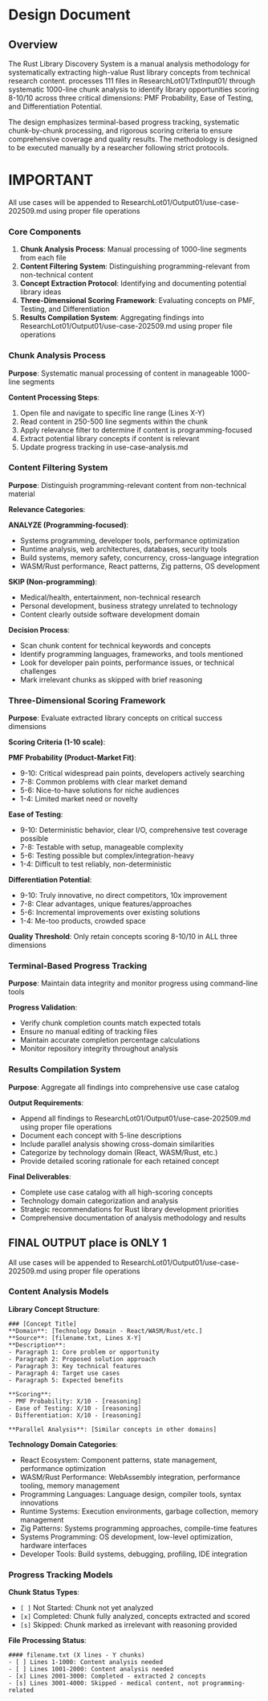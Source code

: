 # Design Document

## Overview

The Rust Library Discovery System is a manual analysis methodology for systematically extracting high-value Rust library concepts from technical research content. processes 111 files in ResearchLot01/TxtInput01/ through systematic 1000-line chunk analysis to identify library opportunities scoring 8-10/10 across three critical dimensions: PMF Probability, Ease of Testing, and Differentiation Potential.

The design emphasizes terminal-based progress tracking, systematic chunk-by-chunk processing, and rigorous scoring criteria to ensure comprehensive coverage and quality results. The methodology is designed to be executed manually by a researcher following strict protocols.

# IMPORTANT
All use cases will be appended to ResearchLot01/Output01/use-case-202509.md using proper file operations


### Core Components

1. **Chunk Analysis Process**: Manual processing of 1000-line segments from each file
2. **Content Filtering System**: Distinguishing programming-relevant from non-technical content
3. **Concept Extraction Protocol**: Identifying and documenting potential library ideas
4. **Three-Dimensional Scoring Framework**: Evaluating concepts on PMF, Testing, and Differentiation
6. **Results Compilation System**: Aggregating findings into ResearchLot01/Output01/use-case-202509.md using proper file operations



### Chunk Analysis Process

**Purpose**: Systematic manual processing of content in manageable 1000-line segments

**Content Processing Steps**:
1. Open file and navigate to specific line range (Lines X-Y)
2. Read content in 250-500 line segments within the chunk
3. Apply relevance filter to determine if content is programming-focused
4. Extract potential library concepts if content is relevant
5. Update progress tracking in use-case-analysis.md

### Content Filtering System

**Purpose**: Distinguish programming-relevant content from non-technical material

**Relevance Categories**:

**ANALYZE (Programming-focused)**:
- Systems programming, developer tools, performance optimization
- Runtime analysis, web architectures, databases, security tools
- Build systems, memory safety, concurrency, cross-language integration
- WASM/Rust performance, React patterns, Zig patterns, OS development

**SKIP (Non-programming)**:
- Medical/health, entertainment, non-technical research
- Personal development, business strategy unrelated to technology
- Content clearly outside software development domain

**Decision Process**:
- Scan chunk content for technical keywords and concepts
- Identify programming languages, frameworks, and tools mentioned
- Look for developer pain points, performance issues, or technical challenges
- Mark irrelevant chunks as skipped with brief reasoning

### Three-Dimensional Scoring Framework

**Purpose**: Evaluate extracted library concepts on critical success dimensions

**Scoring Criteria (1-10 scale)**:

**PMF Probability (Product-Market Fit)**:
- 9-10: Critical widespread pain points, developers actively searching
- 7-8: Common problems with clear market demand
- 5-6: Nice-to-have solutions for niche audiences
- 1-4: Limited market need or novelty

**Ease of Testing**:
- 9-10: Deterministic behavior, clear I/O, comprehensive test coverage possible
- 7-8: Testable with setup, manageable complexity
- 5-6: Testing possible but complex/integration-heavy
- 1-4: Difficult to test reliably, non-deterministic

**Differentiation Potential**:
- 9-10: Truly innovative, no direct competitors, 10x improvement
- 7-8: Clear advantages, unique features/approaches
- 5-6: Incremental improvements over existing solutions
- 1-4: Me-too products, crowded space

**Quality Threshold**: Only retain concepts scoring 8-10/10 in ALL three dimensions

### Terminal-Based Progress Tracking

**Purpose**: Maintain data integrity and monitor progress using command-line tools

**Progress Validation**:
- Verify chunk completion counts match expected totals
- Ensure no manual editing of tracking files
- Maintain accurate completion percentage calculations
- Monitor repository integrity throughout analysis

### Results Compilation System

**Purpose**: Aggregate all findings into comprehensive use case catalog

**Output Requirements**:
- Append all findings to ResearchLot01/Output01/use-case-202509.md using proper file operations
- Document each concept with 5-line descriptions
- Include parallel analysis showing cross-domain similarities
- Categorize by technology domain (React, WASM/Rust, etc.)
- Provide detailed scoring rationale for each retained concept

**Final Deliverables**:
- Complete use case catalog with all high-scoring concepts
- Technology domain categorization and analysis
- Strategic recommendations for Rust library development priorities
- Comprehensive documentation of analysis methodology and results


## FINAL OUTPUT place is ONLY 1 
All use cases will be appended to ResearchLot01/Output01/use-case-202509.md using proper file operations


### Content Analysis Models

**Library Concept Structure**:
```
### [Concept Title]
**Domain**: [Technology Domain - React/WASM/Rust/etc.]
**Source**: [filename.txt, Lines X-Y]
**Description**: 
- Paragraph 1: Core problem or opportunity
- Paragraph 2: Proposed solution approach
- Paragraph 3: Key technical features
- Paragraph 4: Target use cases
- Paragraph 5: Expected benefits

**Scoring**:
- PMF Probability: X/10 - [reasoning]
- Ease of Testing: X/10 - [reasoning] 
- Differentiation: X/10 - [reasoning]

**Parallel Analysis**: [Similar concepts in other domains]
```

**Technology Domain Categories**:
- React Ecosystem: Component patterns, state management, performance optimization
- WASM/Rust Performance: WebAssembly integration, performance tooling, memory management
- Programming Languages: Language design, compiler tools, syntax innovations
- Runtime Systems: Execution environments, garbage collection, memory management
- Zig Patterns: Systems programming approaches, compile-time features
- Systems Programming: OS development, low-level optimization, hardware interfaces
- Developer Tools: Build systems, debugging, profiling, IDE integration

### Progress Tracking Models

**Chunk Status Types**:
- `[ ]` Not Started: Chunk not yet analyzed
- `[x]` Completed: Chunk fully analyzed, concepts extracted and scored
- `[s]` Skipped: Chunk marked as irrelevant with reasoning provided

**File Processing Status**:
```
#### filename.txt (X lines - Y chunks)
- [ ] Lines 1-1000: Content analysis needed
- [ ] Lines 1001-2000: Content analysis needed
- [x] Lines 2001-3000: Completed - extracted 2 concepts
- [s] Lines 3001-4000: Skipped - medical content, not programming-related
```
